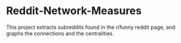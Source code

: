 # Reddit-Network-Measures
This project extracts subreddits found in the r/funny reddit page, and graphs the connections and the centralities. 
